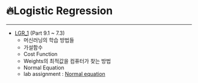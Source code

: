 # :fire:Logistic Regression
---
- [LGR_1](https://github.com/yongchoooon/TIL/blob/main/ML/Linear_Regression/LR_1.ipynb) (Part 9.1 ~ 7.3)
  - 머신러닝의 학습 방법들
  - 가설함수
  - Cost Function
  - Weights의 최적값을 컴퓨터가 찾는 방법
  - Normal Equation
  - lab assignment : [Normal equation](https://github.com/yongchoooon/TIL/blob/main/ML/Linear_Regression/lab_Normal_Equation/)
